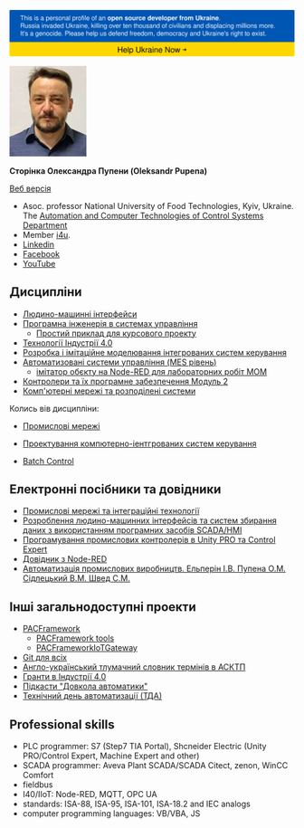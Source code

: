 [![Stand With Ukraine](https://raw.githubusercontent.com/vshymanskyy/StandWithUkraine/main/banner-personal-page.svg)](https://stand-with-ukraine.pp.ua)

![](foto.jpg)

**Сторінка Олександра Пупени (Oleksandr Pupena)**

[Веб версія](https://pupenasan.github.io/)

- Asoc. professor National University of Food Technologies, Kyiv, Ukraine. The [Automation and Computer Technologies of Control Systems Department](https://www.iasu-nuft.pp.ua/staff)
- Member [i4u](https://www.i4u.in.ua/team).
- [Linkedin](https://www.linkedin.com/in/oleksandr-pupena-67aa0b33/)
- [Facebook](https://www.facebook.com/fieldbusbook)
- [YouTube](https://www.youtube.com/c/OleksandrPupena)

## Дисципліни

- [Людино-машинні інтерфейси](https://github.com/pupenasan/hmi)
- [Програмна інженерія в системах управління](https://github.com/pupenasan/ProgIngContrSystems)
  - [Простий приклад для курсового проекту](https://github.com/pupenasan/pikursexmpl)
- [Технології Індустрії 4.0](https://github.com/pupenasan/TI40)
- [Розробка і імітаційне моделювання інтегрованих систем керування](https://github.com/pupenasan/rimit)
- [Автоматизовані системи управління (MES рівень)](https://pupenasan.github.io/MOMdisc/)
  - [імітатор обєкту на Node-RED для лабораторних робіт MOM](https://github.com/pupenasan/MOMlabsim)
- [Контролери та їх програмне забезпечення Модуль 2](https://github.com/pupenasan/kpz2)
- [Комп'ютерні мережі та розподілені системи](https://github.com/pupenasan/cmputernetwork)

Колись вів дисципліни:

- [Промислові мережі](https://github.com/pupenasan/fieldbus)
- [Проектування компютерно-іентгрованих систем керування](https://github.com/pupenasan/pkis)

- [Batch Control](https://github.com/pupenasan/batchcontrol)

## Електронні посібники та довідники

- [Промислові мережі та інтеграційні технології](https://pupenasan.github.io/fieldbusbook/2010/)
- [Розроблення людино-машинних інтерфейсів та систем збирання даних з використанням програмних засобів SCADA/HMI](https://pupenasan.github.io/hmibook/)
- [Програмування промислових контролерів в Unity PRO та Control Expert](https://pupenasan.github.io/controlexpertbook/)
- [Довідник з Node-RED](https://pupenasan.github.io/NodeREDGuidUKR)
- [Автоматизація промислових виробництв. Ельперін І.В. Пупена О.М. Сідлецький В.М. Швед С.М.](https://pupenasan.github.io/avpbook/)

## Інші загальнодоступні проекти

- [PACFramework](https://github.com/pupenasan/PACFramework)
  - [PACFramework tools](https://github.com/pupenasan/pacframework-tools)
  - [PACFrameworkIoTGateway](https://github.com/pupenasan/PACFrameworkIoTGateway)
- [Git для всіх](https://pupenasan.github.io/Git4All)
- [Англо-український тлумачний словник термінів в АСКТП](https://github.com/pupenasan/ControlDict)
- [Гранти в Індустрії 4.0](https://pupenasan.github.io/grants/)
- [Підкасти "Довкола автоматики"](https://youtube.com/playlist?list=PLgPzuQLDYQEOw2YDBEYONvg8CaHZgYjBf)
- [Технічний день автоматизації (ТДА)](tda.in.ua)

## Professional skills

- PLC programmer: S7 (Step7 TIA Portal), Shcneider Electric (Unity PRO/Control Expert, Machine Expert and other) 
- SCADA programmer: Aveva Plant SCADA/SCADA Citect, zenon, WinCC Comfort
- fieldbus
- I40/IIoT: Node-RED, MQTT, OPC UA
- standards: ISA-88, ISA-95, ISA-101, ISA-18.2 and IEC analogs 
- computer programming languages:  VB/VBA, JS        
